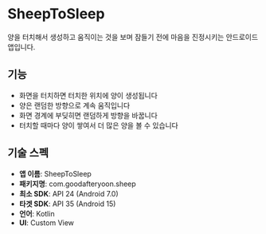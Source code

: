 # SheepToSleep

양을 터치해서 생성하고 움직이는 것을 보며 잠들기 전에 마음을 진정시키는 안드로이드 앱입니다.

## 기능

- 화면을 터치하면 터치한 위치에 양이 생성됩니다
- 양은 랜덤한 방향으로 계속 움직입니다
- 화면 경계에 부딪히면 랜덤하게 방향을 바꿉니다
- 터치할 때마다 양이 쌓여서 더 많은 양을 볼 수 있습니다

## 기술 스펙

- **앱 이름**: SheepToSleep
- **패키지명**: com.goodafteryoon.sheep
- **최소 SDK**: API 24 (Android 7.0)
- **타겟 SDK**: API 35 (Android 15)
- **언어**: Kotlin
- **UI**: Custom View

